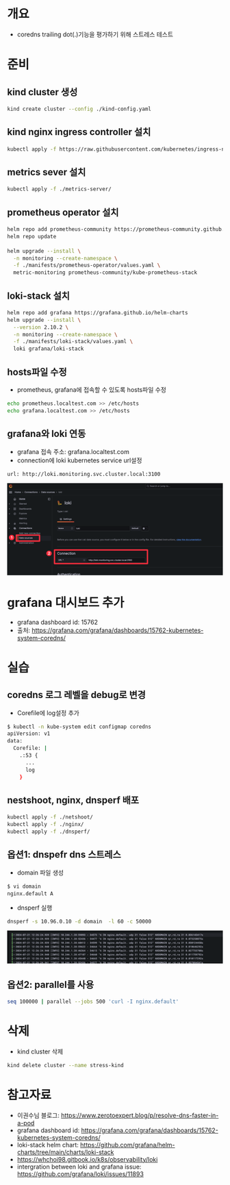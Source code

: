 # 개요
* coredns trailing dot(.)기능을 평가하기 위해 스트레스 테스트

# 준비
## kind cluster 생성

```sh
kind create cluster --config ./kind-config.yaml
```

## kind nginx ingress controller 설치

```sh
kubectl apply -f https://raw.githubusercontent.com/kubernetes/ingress-nginx/main/deploy/static/provider/kind/deploy.yaml
```

## metrics sever 설치

```sh
kubectl apply -f ./metrics-server/
```

## prometheus operator 설치

```sh
helm repo add prometheus-community https://prometheus-community.github.io/helm-charts
helm repo update

helm upgrade --install \
  -n monitoring --create-namespace \
  -f ./manifests/prometheus-operator/values.yaml \
  metric-monitoring prometheus-community/kube-prometheus-stack
```

## loki-stack 설치

```sh
helm repo add grafana https://grafana.github.io/helm-charts
helm upgrade --install \
  --version 2.10.2 \
  -n monitoring --create-namespace \
  -f ./manifests/loki-stack/values.yaml \
  loki grafana/loki-stack
```

## hosts파일 수정
* prometheus, grafana에 접속할 수 있도록 hosts파일 수정

```sh
echo prometheus.localtest.com >> /etc/hosts
echo grafana.localtest.com >> /etc/hosts
```

## grafana와 loki 연동
* grafana 접속 주소: grafana.localtest.com
* connection에 loki kubernetes service url설정

```log
url: http://loki.monitoring.svc.cluster.local:3100
```

![](./imgs/setup_loki_on_grafana.png)


# grafana 대시보드 추가
* grafana dashboard id: 15762
* 출처: https://grafana.com/grafana/dashboards/15762-kubernetes-system-coredns/

# 실습

## coredns 로그 레벨을 debug로 변경

* Corefile에 log설정 추가

```sh
$ kubectl -n kube-system edit configmap coredns
apiVersion: v1
data:
  Corefile: |
    .:53 {
      ...
      log
    }

```

## nestshoot, nginx, dnsperf 배포

```sh
kubectl apply -f ./netshoot/
kubectl apply -f ./nginx/
kubectl apply -f ./dnsperf/
```

## 옵션1: dnspefr dns 스트레스

* domain 파일 생성

```sh
$ vi domain
nginx.default A
```

* dnsperf 실행

```sh
dnsperf -s 10.96.0.10 -d domain  -l 60 -c 50000
```

![](./imgs/dns_perf.png)

## 옵션2: parallel를 사용

```sh
seq 100000 | parallel --jobs 500 'curl -I nginx.default'
```

# 삭제
* kind cluster 삭제

```sh
kind delete cluster --name stress-kind
```

# 참고자료
* 이권수님 블로그: https://www.zerotoexpert.blog/p/resolve-dns-faster-in-a-pod
* grafana dashboard id: https://grafana.com/grafana/dashboards/15762-kubernetes-system-coredns/
* loki-stack helm chart: https://github.com/grafana/helm-charts/tree/main/charts/loki-stack
* https://whchoi98.gitbook.io/k8s/observability/loki
* intergration between loki and grafana issue: https://github.com/grafana/loki/issues/11893

